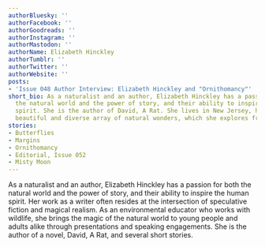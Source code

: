 ```yaml
---
authorBluesky: ''
authorFacebook: ''
authorGoodreads: ''
authorInstagram: ''
authorMastodon: ''
authorName: Elizabeth Hinckley
authorTumblr: ''
authorTwitter: ''
authorWebsite: ''
posts:
- 'Issue 048 Author Interview: Elizabeth Hinckley and "Ornithomancy"'
short_bio: As a naturalist and an author, Elizabeth Hinckley has a passion for both
  the natural world and the power of story, and their ability to inspire the human
  spirit. She is the author of David, A Rat. She lives in New Jersey, home to a surprisingly
  beautiful and diverse array of natural wonders, which she explores frequently.
stories:
- Butterflies
- Margins
- Ornithomancy
- Editorial, Issue 052
- Misty Moon
---
```


As a naturalist and an author, Elizabeth Hinckley has a passion for both the natural world and the power of story, and their ability to inspire the human spirit. Her work as a writer often resides at the intersection of speculative fiction and magical realism. As an environmental educator who works with wildlife, she brings the magic of the natural world to young people and adults alike through presentations and speaking engagements. She is the author of a novel, David, A Rat, and several short stories.